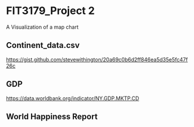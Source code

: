 # FIT3179_Project 2
A Visualization of a map chart


## Continent_data.csv
https://gist.github.com/stevewithington/20a69c0b6d2ff846ea5d35e5fc47f26c

## GDP
https://data.worldbank.org/indicator/NY.GDP.MKTP.CD

## World Happiness Report


## 